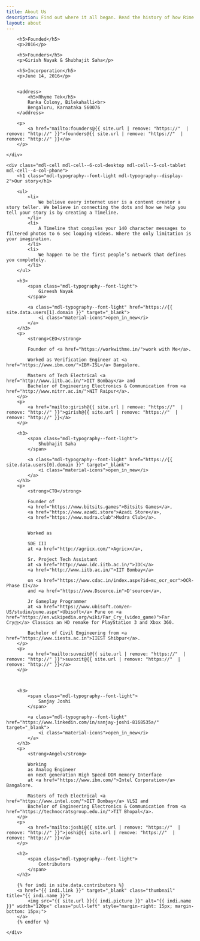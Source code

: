 ```yaml
---
title: About Us
description: Find out where it all began. Read the history of how Rime has grown since Shubhajit Saha and Girish Nayak founded the company in 2016.
layout: about
---
```

<style>

</style>

<div class="founder-image mdl-grid mdl-color--white">
    <div class="mdl-cell mdl-cell--12-col-desktop mdl-cell--8-col-tablet mdl-cell--4-col-phone">
    </div>
</div>
<div class="mdl-grid">
    <div class="mdl-cell mdl-cell--4-col-desktop mdl-cell--3-col-tablet mdl-cell--4-col-phone">

        <h5>Founded</h5>
        <p>2016</p>

        <h5>Founders</h5>
        <p>Girish Nayak & Shubhajit Saha</p>

        <h5>Incorporation</h5>
        <p>June 14, 2016</p>

        
        <address>
            <h5>Rhyme Tek</h5>
            Ranka Colony, Bilekahalli<br>
            Bengaluru, Karnataka 560076
        </address>

        <p>
            <a href="mailto:founders@{{ site.url | remove: "https://"  | remove: "http://" }}">founders@{{ site.url | remove: "https://"  | remove: "http://" }}</a>
        </p>

    </div>

    <div class="mdl-cell mdl-cell--6-col-desktop mdl-cell--5-col-tablet mdl-cell--4-col-phone">
        <h1 class="mdl-typography--font-light mdl-typography--display-2">Our story</h1>

        <ul>
            <li>
                We believe every internet user is a content creator a story teller. We believe in connecting the dots and how we help you tell your story is by creating a Timeline.
            </li>
            <li>
                A Timeline that compiles your 140 character messages to filtered photos to 6 sec looping videos. Where the only limitation is your imagination.
            </li>
            <li>
                We happen to be the first people’s network that defines you completely.
            </li>
        </ul>

        <h3>
            <span class="mdl-typography--font-light">
                Gireesh Nayak
            </span>

            <a class="mdl-typography--font-light" href="https://{{ site.data.users[1].domain }}" target="_blank">
                <i class="material-icons">open_in_new</i>
            </a>
        </h3>
        <p>
            <strong>CEO</strong>
            
            Founder of <a href="https://workwithme.in/">work with Me</a>.

            Worked as Verification Engineer at <a href="https://www.ibm.com/">IBM-ISL</a> Bangalore.

            Masters of Tech Electrical <a href="http://www.iitb.ac.in/">IIT Bombay</a> and 
            Bachelor of Engineering Electronics & Communication from <a href="http://www.nitrr.ac.in/">NIT Raipur</a>.
        </p>
        <p>
            <a href="mailto:girish@{{ site.url | remove: "https://"  | remove: "http://" }}">girish@{{ site.url | remove: "https://"  | remove: "http://" }}</a>
        </p>

        <h3>
            <span class="mdl-typography--font-light">
                Shubhajit Saha
            </span>
            
            <a class="mdl-typography--font-light" href="https://{{ site.data.users[0].domain }}" target="_blank">
                <i class="material-icons">open_in_new</i>
            </a>
        </h3>
        <p>
            <strong>CTO</strong>

            Founder of 
            <a href="https://www.bitsits.games">Bitsits Games</a>, 
            <a href="https://www.azadi.store">Azadi Store</a>, 
            <a href="https://www.mudra.club">Mudra Club</a>. 
            
            
            Worked as 
            
            SDE III 
            at <a href="http://agricx.com/">Agricx</a>,

            Sr. Project Tech Assistant 
            at <a href="http://www.idc.iitb.ac.in/">IDC</a> 
            <a href="http://www.iitb.ac.in/">IIT Bombay</a>

            on <a href="https://www.cdac.in/index.aspx?id=mc_ocr_ocr">OCR-Phase II</a>
            and <a href="https://www.Dsource.in">D'source</a>,

            Jr Gameplay Programmer 
            at <a href="https://www.ubisoft.com/en-US/studio/pune.aspx">Ubisoft</a> Pune on <a href="https://en.wikipedia.org/wiki/Far_Cry_(video_game)">Far CryⓇ</a> Classics an HD remake for PlayStation 3 and Xbox 360.

            Bachelor of Civil Engineering from <a href="https://www.iiests.ac.in">IIEST Shibpur</a>.
        </p>
        <p>
            <a href="mailto:suvozit@{{ site.url | remove: "https://"  | remove: "http://" }}">suvozit@{{ site.url | remove: "https://"  | remove: "http://" }}</a>
        </p>

        

        <h3>
            <span class="mdl-typography--font-light">
                Sanjay Joshi
            </span>

            <a class="mdl-typography--font-light" href="https://www.linkedin.com/in/sanjay-joshi-8168535a/" target="_blank">
                <i class="material-icons">open_in_new</i>
            </a>
        </h3>
        <p>
            <strong>Angel</strong>
            
            Working 
            as Analog Engineer 
            on next generation High Speed DDR memory Interface
            at <a href="https://www.ibm.com/">Intel Corporation</a> Bangalore.

            Masters of Tech Electrical <a href="https://www.intel.com/">IIT Bombay</a> VLSI and 
            Bachelor of Engineering Electronics & Communication from <a href="https://technocratsgroup.edu.in/">TIT Bhopal</a>.
        </p>
        <p>
            <a href="mailto:joshi@{{ site.url | remove: "https://"  | remove: "http://" }}">joshi@{{ site.url | remove: "https://"  | remove: "http://" }}</a>
        </p>
        
        <h2>
            <span class="mdl-typography--font-light">
                Contributors
            </span>
        </h2>

        {% for indi in site.data.contributors %}
        <a href="{{ indi.link }}" target="_blank" class="thumbnail" title="{{ indi.name }}">
            <img src="{{ site.url }}{{ indi.picture }}" alt="{{ indi.name }}" width="120px" class="pull-left" style="margin-right: 15px; margin-bottom: 15px;">
        </a>
        {% endfor %}

    </div>
</div>